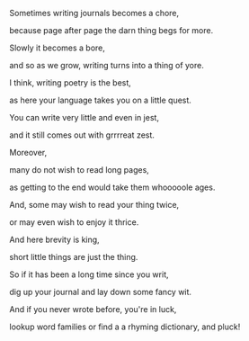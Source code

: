 Sometimes writing journals becomes a chore,

because page after page the darn thing begs for more.

Slowly it becomes a bore,

and so as we grow, writing turns into a thing of yore.

I think, writing poetry is the best,

as here your language takes you on a little quest.

You can write very little and even in jest,

and it still comes out with grrrreat zest.

Moreover,

many do not wish to read long pages,

as getting to the end would take them whooooole ages.

And, some may wish to read your thing twice,

or may even wish to enjoy it thrice.

And here brevity is king,

short little things are just the thing.

So if it has been a long time since you writ,

dig up your journal and lay down some fancy wit.

And if you never wrote before, you're in luck,

lookup word families or find a a rhyming dictionary, and pluck!
